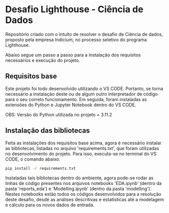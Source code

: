 # Desafio Lighthouse - Ciência de Dados

Repositório criado com o intuito de resolver o desafio de Ciência de dados, proposto pela empresa Indicium, no processo seletivo do programa Lighthouse.

Abaixo segue um passo a passo para a instalação dos requisitos necessários e execução do projeto.

## Requisitos base

Este projeto foi todo desenvolvido utilizando o VS CODE. Portanto, se torna necessário a instalação deste ou de algum outro interpretador de código para o seu correto funcionamento. Em seguida, foram instaladas as extensões do Python e Jupyter Notebook dentro do VS CODE.

OBS: Versão do Python utilizada no projeto = 3.11.2

## Instalação das bibliotecas

Feita as instalações dos requisitos base acima, agora é necessário instalar as bibliotecas, listadas no arquivo 'requirements.txt', que foram utilizadas no desenvolvimento do projeto. Para isso, executa-se no terminal do VS CODE, o comando abaixo.

```bash
pip install -r requirements.txt
```

Instaladas tais bibliotecas dentro do ambiente, agora pode-se rodar as linhas de código presentes nos arquivos notebooks 'EDA.ipynb' (dentro da pasta 'reports_eda') e 'Modelling.ipynb' (dentro da pasta 'modelling'). Nestes notebooks estão todos os códigos desenvolvidos para a resolução deste desafio, desde as análises descritivas e estatísticas até a modelagem e cálculo para os novos dados de entrada.